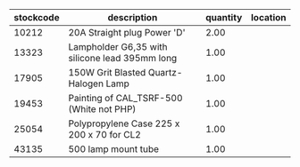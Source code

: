 |stockcode|description|quantity|location|
|---------|-----------|--------|--------|
|10212|20A Straight plug Power 'D'|2.00||
|13323|Lampholder G6,35 with silicone lead 395mm long|1.00||
|17905|150W Grit Blasted Quartz-Halogen Lamp|1.00||
|19453|Painting of CAL_TSRF-500 (White not PHP)|1.00||
|25054|Polypropylene Case 225 x 200 x 70 for CL2|1.00||
|43135|500 lamp mount tube|1.00||
